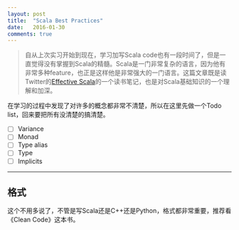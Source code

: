 ```yaml
---
layout: post
title:  "Scala Best Practices"
date:   2016-01-30  
comments: true
---
```


> 自从上次实习开始到现在，学习加写Scala code也有一段时间了，但是一直觉得没有掌握到Scala的精髓。Scala是一门非常复杂的语言，因为他有非常多种feature，也正是这样他是非常强大的一门语言。这篇文章既是读Twitter的[Effective Scala](http://twitter.github.io/effectivescala/)的一个读书笔记，也是对Scala基础知识的一个理解和加深。

在学习的过程中发现了对许多的概念都非常不清楚，所以在这里先做一个Todo list，回来要把所有没清楚的搞清楚。
- [ ] Variance
- [ ] Monad
- [ ] Type alias
- [ ] Type
- [ ] Implicits

-----

## 格式
这个不用多说了，不管是写Scala还是C++还是Python，格式都非常重要，推荐看《Clean Code》这本书。    
